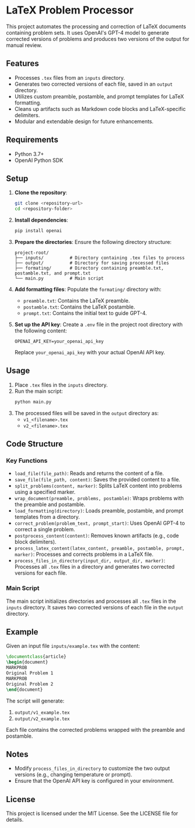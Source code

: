 # LaTeX Problem Processor

This project automates the processing and correction of LaTeX documents containing problem sets. It uses OpenAI's GPT-4 model to generate corrected versions of problems and produces two versions of the output for manual review.

## Features

- Processes `.tex` files from an `inputs` directory.
- Generates two corrected versions of each file, saved in an `output` directory.
- Utilizes custom preamble, postamble, and prompt templates for LaTeX formatting.
- Cleans up artifacts such as Markdown code blocks and LaTeX-specific delimiters.
- Modular and extendable design for future enhancements.

## Requirements

- Python 3.7+
- OpenAI Python SDK

## Setup

1. **Clone the repository**:
   ```bash
   git clone <repository-url>
   cd <repository-folder>
   ```

2. **Install dependencies**:
   ```bash
   pip install openai
   ```

3. **Prepare the directories**:
   Ensure the following directory structure:
   ```
   project-root/
   ├── inputs/          # Directory containing .tex files to process
   ├── output/          # Directory for saving processed files
   ├── formating/       # Directory containing preamble.txt, postamble.txt, and prompt.txt
   └── main.py          # Main script
   ```

4. **Add formatting files**:
   Populate the `formating/` directory with:
   - `preamble.txt`: Contains the LaTeX preamble.
   - `postamble.txt`: Contains the LaTeX postamble.
   - `prompt.txt`: Contains the initial text to guide GPT-4.

5. **Set up the API key**:
   Create a `.env` file in the project root directory with the following content:
   ```env
   OPENAI_API_KEY=your_openai_api_key
   ```
   Replace `your_openai_api_key` with your actual OpenAI API key.

## Usage

1. Place `.tex` files in the `inputs` directory.
2. Run the main script:
   ```bash
   python main.py
   ```
3. The processed files will be saved in the `output` directory as:
   - `v1_<filename>.tex`
   - `v2_<filename>.tex`

## Code Structure

### Key Functions

- `load_file(file_path)`: Reads and returns the content of a file.
- `save_file(file_path, content)`: Saves the provided content to a file.
- `split_problems(content, marker)`: Splits LaTeX content into problems using a specified marker.
- `wrap_document(preamble, problems, postamble)`: Wraps problems with the preamble and postamble.
- `load_formatting(directory)`: Loads preamble, postamble, and prompt templates from a directory.
- `correct_problem(problem_text, prompt_start)`: Uses OpenAI GPT-4 to correct a single problem.
- `postprocess_content(content)`: Removes known artifacts (e.g., code block delimiters).
- `process_latex_content(latex_content, preamble, postamble, prompt, marker)`: Processes and corrects problems in a LaTeX file.
- `process_files_in_directory(input_dir, output_dir, marker)`: Processes all `.tex` files in a directory and generates two corrected versions for each file.

### Main Script

The main script initializes directories and processes all `.tex` files in the `inputs` directory. It saves two corrected versions of each file in the `output` directory.

## Example

Given an input file `inputs/example.tex` with the content:
```latex
\documentclass{article}
\begin{document}
MARKPROB
Original Problem 1
MARKPROB
Original Problem 2
\end{document}
```

The script will generate:

1. `output/v1_example.tex`
2. `output/v2_example.tex`

Each file contains the corrected problems wrapped with the preamble and postamble.

## Notes

- Modify `process_files_in_directory` to customize the two output versions (e.g., changing temperature or prompt).
- Ensure that the OpenAI API key is configured in your environment.

## License

This project is licensed under the MIT License. See the LICENSE file for details.

